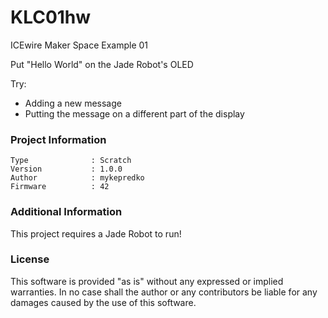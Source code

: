 KLC01hw
================

ICEwire Maker Space Example 01

Put "Hello World" on the Jade Robot's OLED

Try:
- Adding a new message
- Putting the message on a different part of the display

### Project Information
```
Type              : Scratch
Version           : 1.0.0
Author            : mykepredko
Firmware          : 42
```

### Additional Information
This project requires a Jade Robot to run!

### License
This software is provided "as is" without any expressed or implied warranties.  In no case shall the author or any contributors be liable for any damages caused by the use of this software.

